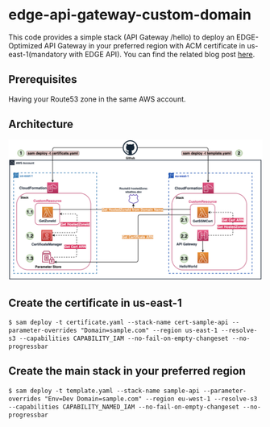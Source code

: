 # edge-api-gateway-custom-domain
This code provides a simple stack (API Gateway /hello) to deploy an EDGE-Optimized API Gateway in your preferred region with ACM certificate in us-east-1(mandatory with EDGE API).
You can find the related blog post [here](https://dev.to/wbattou/edge-api-gateway-custom-domain-with-sam-certificate-in-us-east-1-when-using-another-region-2641).

## Prerequisites
Having your Route53 zone in the same AWS account.

## Architecture
<img width="1273" alt="image" src="assets/architecture.png">

## Create the certificate in us-east-1
    $ sam deploy -t certificate.yaml --stack-name cert-sample-api --parameter-overrides "Domain=sample.com" --region us-east-1 --resolve-s3 --capabilities CAPABILITY_IAM --no-fail-on-empty-changeset --no-progressbar

## Create the main stack in your preferred region
    $ sam deploy -t template.yaml --stack-name sample-api --parameter-overrides "Env=Dev Domain=sample.com" --region eu-west-1 --resolve-s3 --capabilities CAPABILITY_NAMED_IAM --no-fail-on-empty-changeset --no-progressbar
